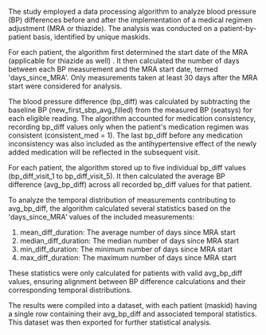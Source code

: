 The study employed a data processing algorithm to analyze blood pressure (BP) differences before and after the implementation of a medical regimen adjustment (MRA or thiazide). The analysis was conducted on a patient-by-patient basis, identified by unique maskids.

For each patient, the algorithm first determined the start date of the MRA (applicable for thiazide as well) . It then calculated the number of days between each BP measurement and the MRA start date, termed 'days_since_MRA'. Only measurements taken at least 30 days after the MRA start were considered for analysis.

The blood pressure difference (bp_diff) was calculated by subtracting the baseline BP (new_first_sbp_avg_filled) from the measured BP (seatsys) for each eligible reading. The algorithm accounted for medication consistency, recording bp_diff values only when the patient's medication regimen was consistent (consistent_med = 1). The last bp_diff before any medication inconsistency was also included as the antihypertensive effect of the newly added medication will be reflected in the subsequent visit.

For each patient, the algorithm stored up to five individual bp_diff values (bp_diff_visit_1 to bp_diff_visit_5). It then calculated the average BP difference (avg_bp_diff) across all recorded bp_diff values for that patient.

To analyze the temporal distribution of measurements contributing to avg_bp_diff, the algorithm calculated several statistics based on the 'days_since_MRA' values of the included measurements:

1. mean_diff_duration: The average number of days since MRA start
2. median_diff_duration: The median number of days since MRA start
3. min_diff_duration: The minimum number of days since MRA start
4. max_diff_duration: The maximum number of days since MRA start

These statistics were only calculated for patients with valid avg_bp_diff values, ensuring alignment between BP difference calculations and their corresponding temporal distributions.

The results were compiled into a dataset, with each patient (maskid) having a single row containing their avg_bp_diff and associated temporal statistics. This dataset was then exported for further statistical analysis.
